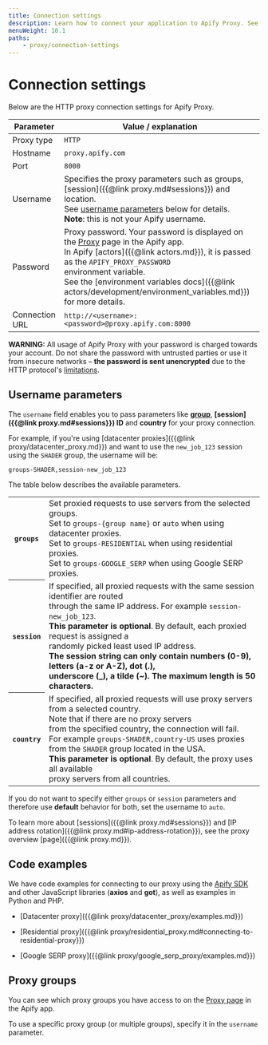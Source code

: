 ```yaml
---
title: Connection settings
description: Learn how to connect your application to Apify Proxy. See the required parameters such as the correct username and password.
menuWeight: 10.1
paths:
    - proxy/connection-settings
---
```


# Connection settings

Below are the HTTP proxy connection settings for Apify Proxy.

| Parameter      | Value / explanation |
|----------------|---------------------|
| Proxy type     | `HTTP`              |
| Hostname       | `proxy.apify.com`   |
| Port           | `8000`              |
| Username       | Specifies the proxy parameters such as groups, [session]({{@link proxy.md#sessions}}) and location. <br/>See [username parameters](#username-parameters) below for details. <br/>**Note**: this is not your Apify username. |
| Password       | Proxy password. Your password is displayed on the [Proxy](https://my.apify.com/proxy) page in the Apify app. <br/>In Apify [actors]({{@link actors.md}}), it is passed as the `APIFY_PROXY_PASSWORD` <br/>environment variable.<br/>See the [environment variables docs]({{@link actors/development/environment_variables.md}}) for more details. |
| Connection URL | `http://<username>:<password>@proxy.apify.com:8000`|

**WARNING:** All usage of Apify Proxy with your password is charged towards your account. Do not share the password with untrusted parties or use it from insecure networks – **the password is sent unencrypted** due to the HTTP protocol's [limitations](https://www.guru99.com/difference-http-vs-https.html).

## Username parameters

The `username` field enables you to pass parameters like **[group](#proxy-groups)**, **[session]({{@link proxy.md#sessions}}) ID** and **country** for your proxy connection.

For example, if you're using [datacenter proxies]({{@link proxy/datacenter_proxy.md}}) and want to use the `new_job_123` session using the `SHADER` group, the username will be:

```text
groups-SHADER,session-new_job_123
```

The table below describes the available parameters.

<table class="table table-bordered table-condensed">
    <tbody>
    <tr>
        <th><code>groups</code></th>
        <td>
            Set proxied requests to use servers from the selected groups.
            <br/>Set to <code>groups-{group name}</code> or <code>auto</code> when using datacenter proxies.
            <br/>Set to <code>groups-RESIDENTIAL</code> when using residential proxies.
            <br/>Set to <code>groups-GOOGLE_SERP</code> when using Google SERP proxies.
        </td>
    </tr>
    <tr>
        <th><code>session</code></th>
        <td>
            If specified, all proxied requests with the same session identifier are routed
            <br/>through the same IP address. For example <code>session-new_job_123</code>.
            <br /><strong>This parameter is optional</strong>. By default, each proxied request
            is assigned a
            <br/>randomly picked least used IP address.
            <br /><strong>The session string can only contain numbers (0-9), letters (a-z or A-Z),
            dot (.),
            <br/>underscore (_), a tilde (~). The maximum length is 50 characters.</strong>
        </td>
    </tr>
    <tr>
        <th><code>country</code></th>
        <td>
            If specified, all proxied requests will use proxy servers from a selected country.
             <br/>Note that if there are no proxy servers
            <br/>from the specified country, the connection will fail.
             <br/>For example <code>groups-SHADER,country-US</code> uses proxies
             <br/> from the <code>SHADER</code> group located in the USA.
            <br /><strong>This parameter is optional</strong>.
            By default, the proxy uses all available
            <br/>proxy servers from all countries.
        </td>
    </tr>
    </tbody>
</table>

If you do not want to specify either `groups` or `session` parameters and therefore use **default** behavior for both, set the username to `auto`.

To learn more about [sessions]({{@link proxy.md#sessions}}) and [IP address rotation]({{@link proxy.md#ip-address-rotation}}), see the proxy overview [page]({{@link proxy.md}}).

## Code examples

We have code examples for connecting to our proxy using the [Apify SDK](https://sdk.apify.com) and other JavaScript libraries (**axios** and **got**), as well as examples in Python and PHP.

* [Datacenter proxy]({{@link proxy/datacenter_proxy/examples.md}})

* [Residential proxy]({{@link proxy/residential_proxy.md#connecting-to-residential-proxy}})

* [Google SERP proxy]({{@link proxy/google_serp_proxy/examples.md}})

## Proxy groups

You can see which proxy groups you have access to on the [Proxy page](https://my.apify.com/proxy) in the Apify app.

To use a specific proxy group (or multiple groups), specify it in the `username` parameter.
